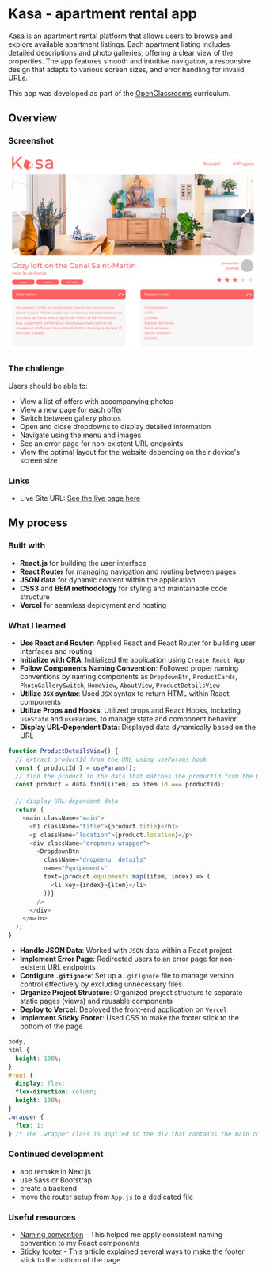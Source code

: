 # Kasa - apartment rental app

Kasa is an apartment rental platform that allows users to browse and explore available apartment listings. Each apartment listing includes detailed descriptions and photo galleries, offering a clear view of the properties. The app features smooth and intuitive navigation, a responsive design that adapts to various screen sizes, and error handling for invalid URLs.

This app was developed as part of the [OpenClassrooms](https://openclassrooms.com/) curriculum.

## Overview

### Screenshot

![](/assets/screenshot.png)

### The challenge

Users should be able to:

- View a list of offers with accompanying photos
- View a new page for each offer
- Switch between gallery photos
- Open and close dropdowns to display detailed information
- Navigate using the menu and images
- See an error page for non-existent URL endpoints
- View the optimal layout for the website depending on their device's screen size

### Links

- Live Site URL: [See the live page here](https://kasa-app-five.vercel.app/)

## My process

### Built with

- **React.js** for building the user interface
- **React Router** for managing navigation and routing between pages
- **JSON data** for dynamic content within the application
- **CSS3** and **BEM methodology** for styling and maintainable code structure
- **Vercel** for seamless deployment and hosting

### What I learned

- **Use React and Router**: Applied React and React Router for building user interfaces and routing
- **Initialize with CRA**: Initialized the application using `Create React App`
- **Follow Components Naming Convention**: Followed proper naming conventions by naming components as
  `DropdownBtn`, `ProductCards`, `PhotoGallerySwitch`, `HomeView`, `AboutView`, `ProductDetailsView`
- **Utilize `JSX` syntax**: Used `JSX` syntax to return HTML within React components
- **Utilize Props and Hooks**: Utilized props and React Hooks, including `useState` and `useParams`, to manage state and component behavior
- **Display URL-Dependent Data**: Displayed data dynamically based on the URL

```javascript
function ProductDetailsView() {
  // extract productId from the URL using useParams hook
  const { productId } = useParams();
  // find the product in the data that matches the productId from the URL
  const product = data.find((item) => item.id === productId);

  // display URL-dependent data
  return (
    <main className="main">
      <h1 className="title">{product.title}</h1>
      <p className="location">{product.location}</p>
      <div className="dropmenu-wrapper">
        <DropdownBtn
          className="dropmenu__details"
          name="Équipements"
          text={product.equipments.map((item, index) => (
            <li key={index}>{item}</li>
          ))}
        />
      </div>
    </main>
  );
}
```

- **Handle JSON Data**: Worked with `JSON` data within a React project
- **Implement Error Page**: Redirected users to an error page for non-existent URL endpoints
- **Configure `.gitignore`**: Set up a `.gitignore` file to manage version control effectively by excluding unnecessary files
- **Organize Project Structure**: Organized project structure to separate static pages (views) and reusable components
- **Deploy to Vercel**: Deployed the front-end application on `Vercel`
- **Implement Sticky Footer**: Used CSS to make the footer stick to the bottom of the page

```css
body,
html {
  height: 100%;
}
#root {
  display: flex;
  flex-direction: column;
  height: 100%;
}
.wrapper {
  flex: 1;
} /* The .wrapper class is applied to the div that contains the main content of the page, excluding the footer. It uses flex: 1 to allow the content to expand and fill available space in a flex container. */
```

### Continued development

- app remake in Next.js
- use Sass or Bootstrap
- create a backend
- move the router setup from `App.js` to a dedicated file

### Useful resources

- [Naming convention](https://medium.com/@wittydeveloper/react-components-naming-convention-%EF%B8%8F-b50303551505) - This helped me apply consistent naming convention to my React components
- [Sticky footer](https://css-tricks.com/couple-takes-sticky-footer/) - This article explained several ways to make the footer stick to the bottom of the page

